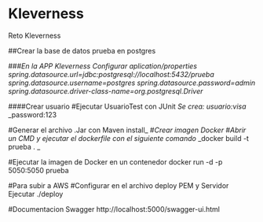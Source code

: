 # Kleverness
Reto Kleverness

##Crear la base de datos prueba en postgres

###_En la APP Kleverness_
_Configurar aplication/properties_
_spring.datasource.url=jdbc:postgresql://localhost:5432/prueba_
_spring.datasource.username=postgres_
_spring.datasource.password=admin_
_spring.datasource.driver-class-name=org.postgresql.Driver_

####Crear usuario
#Ejecutar UsuarioTest con JUnit
	_Se crea:_
	_usuario:visa_
	_password:123

#Generar el archivo .Jar con Maven install_
#_Crear imagen Docker_
#_Abrir un CMD y ejecutar el dockerfile con el siguiente comando_
_docker build -t prueba . _

#Ejecutar la imagen de Docker en un contenedor
docker run -d -p 5050:5050 prueba

#Para subir a AWS
#Configurar en el archivo deploy PEM y Servidor
Ejecutar ./deploy 

#Documentacion
Swagger
http://localhost:5000/swagger-ui.html

